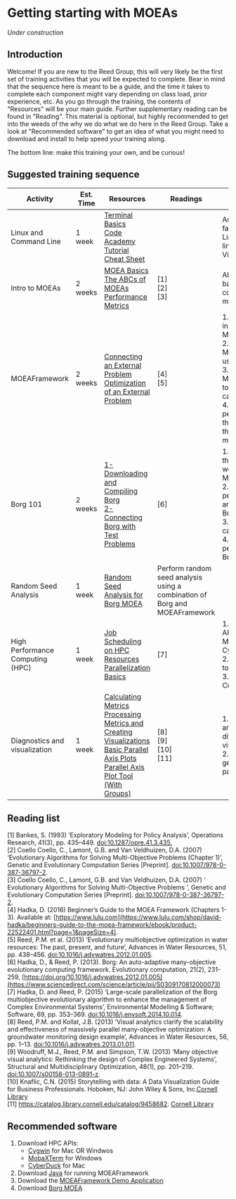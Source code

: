 # Getting starting with MOEAs
*Under construction*
## Introduction
Welcome! If you are new to the Reed Group, this will very likely be the first set of training activities that you will be expected to complete. Bear in mind that the sequence here is meant to be a guide, and the time it takes to complete each component might vary depending on class load, prior experience, etc. As you go through the training, the contents of "Resources" will be your main guide. Further supplementary reading can be found in "Reading". This material is optional, but highly recommended to get into the weeds of the why we do what we do here in the Reed Group. Take a look at "Recommended software" to get an idea of what you might need to download and install to help speed your training along. 

The bottom line: make this training your own, and be curious!

## Suggested training sequence
| Activity               | Est. Time   |  Resources      | Readings | Outcomes |
| ---------------------- |-------------| --------------- | ---------| ---------|
| Linux and Command Line | 1 week     | [Terminal Basics](https://waterprogramming.wordpress.com/2015/03/17/terminal-basics-for-the-truly-newbies/)  <br>  [Code Academy Tutorial](https://www.codecademy.com/learn/learn-the-command-line) <br>  [Cheat Sheet](https://www.git-tower.com/blog/command-line-cheat-sheet/) |         | Amateur-level familiarity with Linux command line code and Vim | 
| Intro to MOEAs         | 2 weeks    | [MOEA Basics](https://waterprogramming.wordpress.com/2012/01/23/moeas-basic-concepts-and-reading/)  [The ABCs of MOEAs](https://waterprogramming.wordpress.com/2021/06/21/the-abcs-of-moeas/) <br> [Performance Metrics](https://waterprogramming.wordpress.com/2013/06/25/moea-performance-metrics/)      | \[1] <br> \[2] <br> \[3] | Able to explain basic MOEA concepts and metrics | 
| MOEAFramework          | 2 weeks    | [Connecting an External Problem](https://waterprogramming.wordpress.com/2019/04/15/moeaframework-training-part-1-connecting-an-external-problem/) <br> [Optimization of an External Problem](https://waterprogramming.wordpress.com/2019/05/29/moeaframework-training-part-2-optimization-of-an-external-problem/) <br>  | \[4] <br> \[5] | 1. Successfully install Java and MOEAFramework <br> 2. Navigate the MOEAFramework user interface <br> 3. Use MOEAFramework to optimize a test case <br> 4. Measure the performance of the MOEA using the three metrics. | 
| Borg 101               | 2 weeks    | [1-Downloading and Compiling Borg](https://waterprogramming.wordpress.com/2015/06/25/basic-borg-moea-use-for-the-truly-newbies-part-12/) <br>  [2-Connecting Borg with Test Problems](https://waterprogramming.wordpress.com/2015/06/25/basic-borg-moea-use-for-the-truly-newbies-part-22/) | \[6] | 1. Understand the basic inner workings of Borg MOEA <br> 2. Get permissions to and install Serial Borg <br> 3. Optimize a test case with Borg <br> 4. Measure the performance of Borg | 
| Random Seed Analysis   | 1 week    | [Random Seed Analysis for Borg MOEA](https://waterprogramming.wordpress.com/2015/07/03/random-seed-analysis-for-the-borg-moea-using-dtlz2-3-objective-instance/) | Perform random seed analysis using a combination of Borg and MOEAFramework | 
| High Performance Computing (HPC) | 1 week    | [Job Scheduling on HPC Resources](https://waterprogramming.wordpress.com/2018/06/25/job-scheduling-on-hpc-resources/) <br> [Parallelization Basics](https://waterprogramming.wordpress.com/2019/07/29/on-parallelization-of-the-borg-moea-part-1-parallel-architectures/) | \[7] | 1. Install a HPC API (Cygwin, MobaXTerm, CyberDuck, etc) <br> 2. Obtain access to the Cube <br> 3. SSH to the Cube via the API |
| Diagnostics and visualization  | 1 week | [Calculating Metrics](https://waterprogramming.wordpress.com/2019/07/01/moeaframework-training-part-3-calculating-metrics/) <br> [Processing Metrics and Creating Visualizations](https://waterprogramming.wordpress.com/2019/08/20/moeaframework-training-part-4-processing-metrics-and-creating-visualizations/) <br> [Basic Parallel Axis Plots](https://davidfgold.github.io/ParallelCoordinatePlot/) <br> [Parallel Axis Plot Tool (With Groups) ](https://davidfgold.github.io/Categorical-ParallelCoordinatePlot/)| \[8] <br> \[9] <br> \[10] <br> \[11]| 1. Understand and explore different forms of visualization <br> 2. Attempt to generate a parallel axis plot | 

## Reading list
\[1] Bankes, S. (1993) ‘Exploratory Modeling for Policy Analysis’, Operations Research, 41(3), pp. 435–449. [doi:10.1287/opre.41.3.435.](https://pubsonline.informs.org/doi/abs/10.1287/opre.41.3.435) <br>
\[2] Coello Coello, C., Lamont, G.B. and Van Veldhuizen, D.A. (2007) ‘Evolutionary Algorithms for Solving Multi-Objective Problems (Chapter 1)’, Genetic and Evolutionary Computation Series \[Preprint]. [doi:10.1007/978-0-387-36797-2](https://link.springer.com/book/10.1007/978-0-387-36797-2). <br>
\[3] Coello Coello, C., Lamont, G.B. and Van Veldhuizen, D.A. (2007) ‘ Evolutionary Algorithms for Solving Multi-Objective Problems ’, Genetic and Evolutionary Computation Series \[Preprint]. [doi:10.1007/978-0-387-36797-2](https://link.springer.com/book/10.1007/978-3-540-72964-8). <br>
\[4] Hadka, D. (2016) Beginner’s Guide to the MOEA Framework (Chapters 1-3). Available at: [https://www.lulu.com](https://www.lulu.com/shop/david-hadka/beginners-guide-to-the-moea-framework/ebook/product-22522401.html?page=1&pageSize=4). <br>
\[5] Reed, P.M. et al. (2013) ‘Evolutionary multiobjective optimization in water resources: The past, present, and future’, Advances in Water Resources, 51, pp. 438–456. [doi:10.1016/j.advwatres.2012.01.005](https://www.sciencedirect.com/science/article/pii/S0309170812000073). <br>
\[6] Hadka, D., & Reed, P. (2013). Borg: An auto-adaptive many-objective evolutionary computing framework. Evolutionary computation, 21(2), 231-259, [https://doi.org/10.1016/j.advwatres.2012.01.005](https://www.sciencedirect.com/science/article/pii/S0309170812000073) <br>
\[7] Hadka, D. and Reed, P. (2015) ‘Large-scale parallelization of the Borg multiobjective evolutionary algorithm to enhance the management of Complex Environmental Systems’, Environmental Modelling \& Software; Software, 69, pp. 353–369. [doi:10.1016/j.envsoft.2014.10.014](https://dl.acm.org/doi/10.1016/j.envsoft.2014.10.014). <br>
\[8] Reed, P.M. and Kollat, J.B. (2013) ‘Visual analytics clarify the scalability and effectiveness of massively parallel many-objective optimization: A groundwater monitoring design example’, Advances in Water Resources, 56, pp. 1–13. [doi:10.1016/j.advwatres.2013.01.011](https://www.sciencedirect.com/science/article/pii/S030917081300033X?via%3Dihub). <br>
\[9] Woodruff, M.J., Reed, P.M. and Simpson, T.W. (2013) ‘Many objective visual analytics: Rethinking the design of Complex Engineered Systems’, Structural and Multidisciplinary Optimization, 48(1), pp. 201–219. [doi:10.1007/s00158-013-0891-z](https://link.springer.com/article/10.1007/s00158-013-0891-z). <br>
\[10] Knaflic, C.N. (2015) Storytelling with data: A Data Visualization Guide for Business Professionals. Hoboken, NJ: John Wiley &amp; Sons, Inc.[Cornell Library](https://catalog.library.cornell.edu/catalog/12015645) <br>
\[11] https://catalog.library.cornell.edu/catalog/9458682. [Cornell Library](https://catalog.library.cornell.edu/catalog/9458682https://catalog.library.cornell.edu/catalog/9458682)

## Recommended software 
1. Download HPC APIs:
    - [Cygwin](https://www.cygwin.com/) for Mac OR Windwos
    - [MobaXTerm](https://mobaxterm.mobatek.net/download.html)  for Windows
    - [CyberDuck](https://cyberduck.io/) for Mac
2. Download [Java](https://www.java.com/en/download/manual.jsp) for running MOEAFramework
3. Download the [MOEAFramework Demo Application](http://moeaframework.org/downloads.html)
4. Download [Borg MOEA](http://borgmoea.org/#download)
